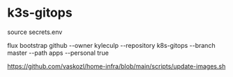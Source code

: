 # k3s-gitops

source secrets.env

flux bootstrap github --owner kyleculp --repository k8s-gitops --branch master --path apps --personal true

https://github.com/vaskozl/home-infra/blob/main/scripts/update-images.sh